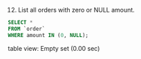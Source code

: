 12. List all orders with zero or NULL amount.
```SQL
SELECT *
FROM `order`
WHERE amount IN (0, NULL);
```
table view:
Empty set (0.00 sec)
